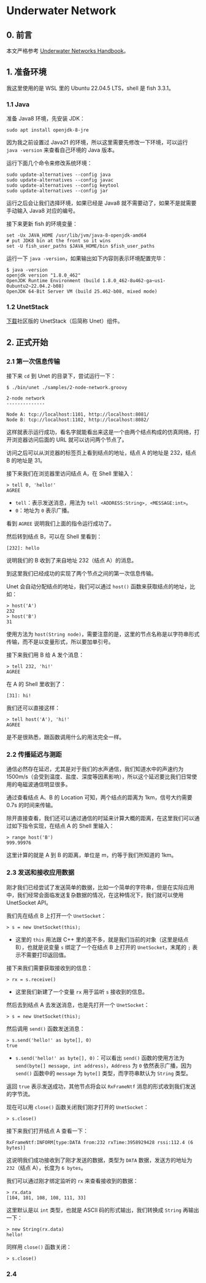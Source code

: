 # Underwater Network

## 0. 前言

本文严格参考 [Underwater Networks Handbook](https://unetstack.net/handbook/unet-handbook.html)。

## 1. 准备环境

我这里使用的是 WSL 里的 Ubuntu 22.04.5 LTS，shell 是 fish 3.3.1。

### 1.1 Java

准备 Java8 环境，先安装 JDK：

```
sudo apt install openjdk-8-jre
```

因为我之前设置过 Java21 的环境，所以这里需要先修改一下环境，可以运行 `java -version` 来查看自己环境的 Java 版本。

运行下面几个命令来修改系统环境：

```
sudo update-alternatives --config java
sudo update-alternatives --config javac
sudo update-alternatives --config keytool
sudo update-alternatives --config jar
```

运行之后会让我们选择环境，如果已经是 Java8 就不需要动了，如果不是就需要手动输入 Java8 对应的编号。

接下来更新 fish 的环境变量：

```
set -Ux JAVA_HOME /usr/lib/jvm/java-8-openjdk-amd64
# put JDK8 bin at the front so it wins
set -U fish_user_paths $JAVA_HOME/bin $fish_user_paths
```

运行一下 `java -version`，如果输出如下内容则表示环境配置完毕：

```
$ java -version
openjdk version "1.8.0_462"
OpenJDK Runtime Environment (build 1.8.0_462-8u462-ga~us1-0ubuntu2~22.04.2-b08)
OpenJDK 64-Bit Server VM (build 25.462-b08, mixed mode)
```

### 1.2 UnetStack

[下载](https://unetstack.net/#downloads)社区版的 UnetStack（后简称 Unet）组件。

## 2. 正式开始

### 2.1 第一次信息传输

接下来 `cd` 到 Unet 的目录下，尝试运行一下：

```
$ ./bin/unet ./samples/2-node-network.groovy

2-node network
--------------

Node A: tcp://localhost:1101, http://localhost:8081/
Node B: tcp://localhost:1102, http://localhost:8082/

```

这样就表示运行成功，看名字就能看出来这是一个由两个结点构成的仿真网络，打开浏览器访问后面的 URL 就可以访问两个节点了。

访问之后可以从浏览器的标签页上看到结点的地址，结点 A 的地址是 232，结点 B 的地址是 31。

接下来我们在浏览器里访问结点 A，在 Shell 里输入：

```
> tell 0, 'hello!'
AGREE
```

- `tell`：表示发送消息，用法为 `tell <ADDRESS:String>, <MESSAGE:int>`。
- `0`：地址为 `0` 表示广播。

看到 `AGREE` 说明我们上面的指令运行成功了。

然后转到结点 B，可以在 Shell 里看到：

```
[232]: hello
```

说明我们的 B 收到了来自地址 232（结点 A）的消息。

到这里我们已经成功的实现了两个节点之间的第一次信息传输。

Unet 会自动分配结点的地址，我们可以通过 `host()` 函数来获取结点的地址，比如：

```
> host('A')
232
> host('B')
31
```

使用方法为 `host(String node)`，需要注意的是，这里的节点名称是以字符串形式传输，而不是以变量形式，所以要加单引号。

接下来我们用 B 给 A 发个消息：

```
> tell 232, 'hi!'
AGREE
```

在 A 的 Shell 里收到了：

```
[31]: hi!
```

我们还可以直接这样：

```
> tell host('A'), 'hi!'
AGREE
```

是不是很熟悉，跟函数调用什么的用法完全一样。

### 2.2 传播延迟与测距

通信必然存在延迟，尤其是对于我们的水声通信，我们知道水中的声速约为 1500m/s（会受到温度、盐度、深度等因素影响），所以这个延迟要比我们日常使用的电磁波通信明显很多。

通过查看结点 A、B 的 Location 可知，两个结点的距离为 1km，信号大约需要 0.7s 的时间来传输。

除开直接查看，我们还可以通过通信的时延来计算大概的距离，在这里我们可以通过如下指令实现，在结点 A 的 Shell 里输入：

```
> range host('B')
999.99976
```

这里计算的就是 A 到 B 的距离，单位是 m，约等于我们所知道的 1km。

### 2.3 发送和接收应用数据

刚才我们已经尝试了发送简单的数据，比如一个简单的字符串，但是在实际应用中，我们经常会面临发送复杂数据的情况，在这种情况下，我们就可以使用 UnetSocket API。

我们先在结点 B 上打开一个 `UnetSocket`： 

```
> s = new UnetSocket(this);
```

- 这里的 `this` 用法跟 C++ 里的差不多，就是我们当前的对象（这里是结点 B），也就是说变量 `s` 绑定了一个在结点 B 上打开的 `UnetSocket`，末尾的 `;` 表示不需要打印返回值。

接下来我们需要获取接收到的信息：

```
> rx = s.receive()  
```

- 这里我们新建了一个变量 `rx` 用于监听 `s` 接收到的信息。

然后去到结点 A 去发送消息，也是先打开一个 `UnetSocket`：

```
> s = new UnetSocket(this);
```

然后调用 `send()` 函数发送消息：

```
> s.send('hello!' as byte[], 0)
true
```

- `s.send('hello!' as byte[], 0)`：可以看出 `send()` 函数的使用方法为 `send(byte[] message, int address)`，`Address` 为 `0` 依然表示广播，因为 `send()` 函数中的 `message` 为 `byte[]` 类型，而字符串默认为 `String` 类型。

返回 `true` 表示发送成功，其他节点将会以 `RxFrameNtf` 消息的形式收到我们发送的字节流。

现在可以用 `close()` 函数关闭我们刚才打开的 `UnetSocket`：

```
> s.close()
```

接下来我们打开结点 A 查看一下：

```
RxFrameNtf:INFORM[type:DATA from:232 rxTime:3958929428 rssi:112.4 (6 bytes)]
```

这说明我们成功接收到了刚才发送的数据，类型为 `DATA` 数据，发送方的地址为 `232`（结点 A），长度为 `6 bytes`。

我们可以通过刚才绑定监听的 `rx` 来查看接收到的数据：

```
> rx.data
[104, 101, 108, 108, 111, 33]
```

这里默认是以 `int` 类型，也就是 ASCII 码的形式输出，我们转换成 `String` 再输出一下：

```
> new String(rx.data)
hello!
```

同样用 `close()` 函数关闭：

```
> s.close()
```

### 2.4 